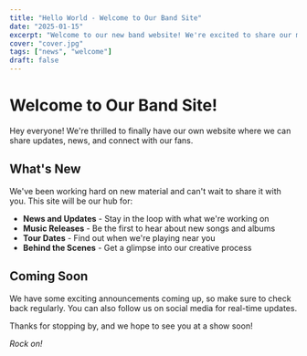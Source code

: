 ```yaml
---
title: "Hello World - Welcome to Our Band Site"
date: "2025-01-15"
excerpt: "Welcome to our new band website! We're excited to share our music and news with you."
cover: "cover.jpg"
tags: ["news", "welcome"]
draft: false
---
```


# Welcome to Our Band Site!

Hey everyone! We're thrilled to finally have our own website where we can share updates, news, and connect with our fans.

## What's New

We've been working hard on new material and can't wait to share it with you. This site will be our hub for:

- **News and Updates** - Stay in the loop with what we're working on
- **Music Releases** - Be the first to hear about new songs and albums
- **Tour Dates** - Find out when we're playing near you
- **Behind the Scenes** - Get a glimpse into our creative process

## Coming Soon

We have some exciting announcements coming up, so make sure to check back regularly. You can also follow us on social media for real-time updates.

Thanks for stopping by, and we hope to see you at a show soon!

*Rock on!*
